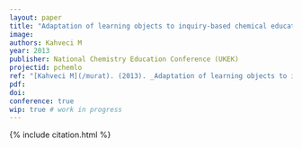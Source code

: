 ```yaml
---
layout: paper
title: "Adaptation of learning objects to inquiry-based chemical education: Phase diagrams"
image:
authors: Kahveci M
year: 2013
publisher: National Chemistry Education Conference (UKEK)
projectid: pchemlo
ref: "[Kahveci M](/murat). (2013). _Adaptation of learning objects to inquiry-based chemical education: Phase diagrams_. Paper presented at the National Chemistry Education Conference (UKEK). Karadeniz Technical University, Trabzon, Turkey. September 5 - 7, 2013."
pdf:
doi:
conference: true
wip: true # work in progress 
---
```


{% include citation.html %}